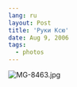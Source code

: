 ```yaml
---
lang: ru
layout: Post
title: 'Руки Ксю'
date: Aug 9, 2006
tags:
  - photos
---
```


![MG-8463.jpg](upload://MG-8463.jpg)
